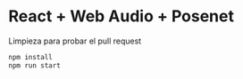 # React + Web Audio + Posenet
Limpieza para probar el pull request 

```bash
npm install
npm run start
```

